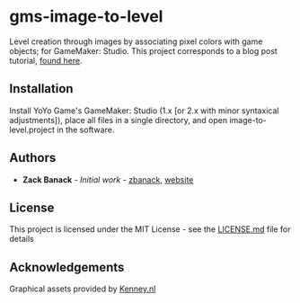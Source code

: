 # gms-image-to-level
Level creation through images by associating pixel colors with game objects; for GameMaker: Studio. This project corresponds to a blog post tutorial, [found here](https://zackbanack.com/blog/image-to-level).

## Installation

Install YoYo Game's GameMaker: Studio (1.x [or 2.x with minor syntaxical adjustments]), place all files in a single directory, and open image-to-level.project in the software.

## Authors

* **Zack Banack** - *Initial work* - [zbanack](https://github.com/zbanack), [website](https://zackbanack.com)

## License

This project is licensed under the MIT License - see the [LICENSE.md](LICENSE.md) file for details

## Acknowledgements

Graphical assets provided by [Kenney.nl](http://kenney.nl)

